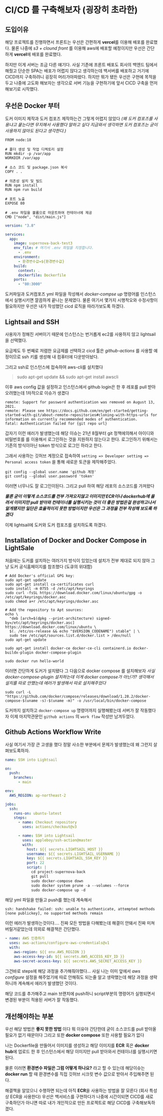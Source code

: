 # CI/CD 를 구축해보자 (굉장히 초라한)

## 도입이유

해당 프로젝트를 진행하면서 프론트는 우선은 간편하게 **vercel**를 이용해 배포를 완료했다.
물론 나중에 _s3 + clound front_ 를 이용해 aws에 배포할 예정이지만 우선은 간단하게 **vercel**에 배포를 완료했다.

하지만 이게 서버는 조금 다른 얘기다. 사실 기존에 프론트 배포도 회사의 백엔드 팀에서 해줬고 단순한 SPA는 배포가 어렵지 않다고 생각하는데 백서버를 배포하고 거기에 CICD까지 구축하려니 굉장히 머리가아파왔다. 하지만 뭐가 됐든 우선은 구현에 목적을 두고 나중에 고도화 해보자는 생각으로 서버 기능을 구현하기에 앞서 CICD 구축을 먼저 해보기로 시작했다.

## 우선은 Docker 부터

도커 이미지 제작과 도커 컴포즈 제작하는건 그렇게 어렵지 않았다 _(왜 도커 컴포즈를 사용냐고 뭍는다면 무지해서 사용했다 말하고 싶다 지금와서 생각하면 도커 컴포즈는 굳이 사용하지 않아도 된다고 생각한다.)_

```docker
FROM node:18

# 폴더 생성 및 작업 디렉토리 설정
RUN mkdir -p /var/app
WORKDIR /var/app

# 소스 코드 및 package.json 복사
COPY . .

# 의존성 설치 및 빌드
RUN npm install
RUN npm run build

# 포트 노출
EXPOSE 80

# .env 파일을 볼륨으로 마운트하여 컨테이너에 제공
CMD ["node", "dist/main.js"]
```

```yml
version: "3.8"

services:
  app:
    image: supernova-back-test3
    env_file: # 여기서 .env 파일을 지정합니다.
      - .env
    environment:
      - 환경변수값=${환경변수값}
    build:
      context: .
      dockerfile: Dockerfile
    ports:
      - "80:3000"
```

도커파일과 도커컴포즈 yml 파일을 작성해서 _docker-compse up_ 명령어를 인스턴스에서 실행시키면 깔끔하게 끝나는 문제였다. 물론 여기서 몇가지 시행착오와 수정사항이 필요하지만 우선은 내가 작성했던 cicd 로직을 따라가보도록 하겠다.

## Lightsail and SSH

사용자가 정해진 서버이기 때문에 인스턴스는 번거롭게 ec2를 사용하지 않고 lightsail을 선택했다.

요금제도 두 번째로 저렴한 요금제를 선택하고 cicd 툴은 _github-actions_ 를 사용할 예정이므로 ssh 키를 생성해 내 컴퓨터에 다운받아놨다.

그리고 ssh로 인스턴스에 접속하여 aws-cli를 설치했다

> sudo apt-get update && sudo apt-get install awscli

이후 aws config 값을 설정하고 인스턴스에서 github login은 한 후 레포를 pull 받아오려했는데 1차적으로 이슈가 생겼다

```
remote: Support for password authentication was removed on August 13, 2021.
remote: Please see https://docs.github.com/en/get-started/getting-started-with-git/about-remote-repositories#cloning-with-https-urls for information on currently recommended modes of authentication.
fatal: Authentication failed for {git repo url}
```

갑자기 이런 에러가 발생했는데 해당 이슈는 21년 8월부터 git 정책에의해서 아이디와 비밀번호를 를 이용해서 로그인하는 것을 지원하지 않는다고 한다. 로그인하기 위해서는 기존의 방식이아닌 token 방식으로 로그인 하라고 한다.

그래서 사용하는 깃허브 계정으로 접속하여 `setting => Developer setting => Personal access token` 을 통해 새로운 토큰을 제작해주었다.

```
git config --global user.name 'github 계정'
git config --global user.password 'token'
```

이러면 너무나도 잘 로그인이된다. 그리고 pull 하여 해당 레포의 소스코드를 가져왔다

**_물론 굳이 이렇게 소스코드를 전부 가져오지않고 이미지만 ECR이나 dockerhub에 올려서 이미지만 pull 받아와 컨테이너를 실행시키는 것이 더 좋은 방법은걸 완성하고나서 알게됐지만 일단은 효율적이지 못한 방법이지만 우선은 그 과정을 전부 작성해 보도록 하겠다_**

이제 lightsail에 도커와 도커 컴포즈를 설치하도록 하겠다.

## Installation of Docker and Docker Compose in LightSale

처음에는 도커를 설치하는 여러가지 방식이 있었는데 설치가 전부 제대로 되지 않아 그냥 도커 공식홈페이지를 참조했다 (도큐의 위대함)

```shell
# Add Docker's official GPG key:
sudo apt-get update
sudo apt-get install ca-certificates curl
sudo install -m 0755 -d /etc/apt/keyrings
sudo curl -fsSL https://download.docker.com/linux/ubuntu/gpg -o /etc/apt/keyrings/docker.asc
sudo chmod a+r /etc/apt/keyrings/docker.asc

# Add the repository to Apt sources:
echo \
  "deb [arch=$(dpkg --print-architecture) signed-by=/etc/apt/keyrings/docker.asc] https://download.docker.com/linux/ubuntu \
  $(. /etc/os-release && echo "$VERSION_CODENAME") stable" | \
  sudo tee /etc/apt/sources.list.d/docker.list > /dev/null
sudo apt-get update
```

```shell
sudo apt-get install docker-ce docker-ce-cli containerd.io docker-buildx-plugin docker-compose-plugin
```

```shell
sudo docker run hello-world
```

이러면 간단하게 도커가 설치됐다 그 다음으로 docker compose 를 설치해보자
_사실 docker-compose-plugin 설치하는데 이게 docker compose가 아닌가? 생각해서 설치를 따로 안했는데 에러가 발생해서 따로 설치해주었다_

```shell
sudo curl -L "https://github.com/docker/compose/releases/download/1.28.2/docker-compose-$(uname -s)-$(uname -m)" -o /usr/local/bin/docker-compose
```

도커까지 설치하고 `docker-compose up` 명령어까지 실행해봤는데 서버가 잘 작동했다 자 이제 마지막관문인 `github actions` 의 `work flow` 작성만 남겨두었다.

## Github Actions Workflow Write

사실 여기서 가장 큰 고생을 했다 정말 사소한 부분에서 문제가 발생했는데 왜 그런지 살펴보도록하자.

```yml
name: SSH into Lightsail

on:
  push:
    branches:
      - main

env:
  AWS_REGION: ap-northeast-2

jobs:
  ssh:
    runs-on: ubuntu-latest
    steps:
      - name: Checkout repository
        uses: actions/checkout@v3

      - name: SSH into Lightsail
        uses: appleboy/ssh-action@master
        with:
          host: ${{ secrets.LIGHTSAIL_HOST }}
          username: ${{ secrets.LIGHTSAIL_USERNAME }}
          key: ${{ secrets.LIGHTSAIL_SSH_KEY }}
          port: 22
          script: |
            cd project-supernova-back
            git pull
            sudo docker-compose down
            sudo docker system prune -a --volumes --force
            sudo docker-compose up -d
```

해당 yml 파일을 만들고 push를 했는데 계속해서

`ssh: handshake failed: ssh: unable to authenticate, attempted methods [none publickey], no supported methods remain`

이런 에러가 발생하는것이다.... 진짜 모든 방법을 다해봤는데 해결이 안돼서 진짜 미쳐버릴거같았는데 의외로 해결책은 간단했다.

```yml
- name: AWS 인증하기
  uses: aws-actions/configure-aws-credentials@v1
  with:
    aws-region: ${{ env.AWS_REGION }}
    aws-access-key-id: ${{ secrets.AWS_ACCESS_KEY_ID }}
    aws-secret-access-key: ${{ secrets.AWS_SECRET_ACCESS_KEY }}
```

그건바로 steps에 해당 과정을 추가해줘야했다... 사실 나는 이미 앞에서 _aws configure_ 설정을 해주었기에 따로 안해줘도 되는줄 알고 생략했는데 해당 과정을 생략하니까 계속해서 에러가 발생했던 것이다.

해당 코드를 추가해주고 main 브랜치에 push하니 script부분의 명령어가 실행되면서 변경된 부분이 적용된 서버가 잘 작동했다.

## 개선해야하는 부분

우선 해당 방법은 **좋지 못한 방법** 이다 뭐 이유야 간단한데 굳이 소스코드를 pull 받아올 필요가 없기 때문이다 그리고 또한 **docker compose** 또한 사용할 필요가 없다

나는 Dockerfile을 만들어서 이미지를 생성하고 해당 이미지를 **ECR** 혹은 **docker hub**에 업로드 한 후 인스턴스에서 해당 이미지만 pull 받아와서 컨테이너를 실행시키면된다.

물론 이러면 **환경변수 파일은 그럼 어떻게 하나요?** 라고 할 수 있는데 해당이슈는 **docker run** 할 때 환경변수를 직접 깃허브 시크릿 변수 값으로 받아서 주입해주면 된다.

해결책을 알았으니 수행하면 되는데 아직 **ECR**을 사용하는 방법을 잘 모른다 (회사 특성상 ECR을 사용한다) 우선은 백서비스를 구현하다가 나중에 시간이되면 CICD를 새로 구축하던가 아니면 따로 내가 개인적으로 만든 프로젝트로 해당 CICD를 구축해보독하겠다.
